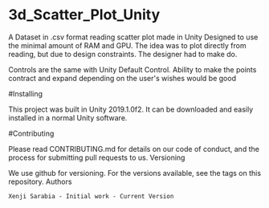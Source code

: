 # 3d_Scatter_Plot_Unity
A Dataset in .csv format reading scatter plot made in Unity
Designed to use the minimal amount of RAM and GPU.
The idea was to plot directly from reading, but due to design constraints. The designer had to make do.

Controls are the same with Unity Default Control.
Ability to make the points contract and expand depending on the user's wishes would be good

#Installing

This project was built in Unity 2019.1.0f2. It can be downloaded and easily installed in a normal Unity software.

#Contributing

Please read CONTRIBUTING.md for details on our code of conduct, and the process for submitting pull requests to us.
Versioning

We use github for versioning. For the versions available, see the tags on this repository.
Authors

    Xenji Sarabia - Initial work - Current Version


